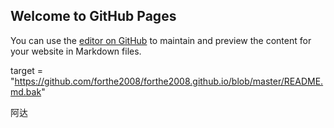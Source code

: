 ## Welcome to GitHub Pages

You can use the [editor on GitHub](https://github.com/forthe2008/forthe2008.github.io/edit/master/README.md) to maintain and preview the content for your website in Markdown files.

target = "https://github.com/forthe2008/forthe2008.github.io/blob/master/README.md.bak"

阿达
